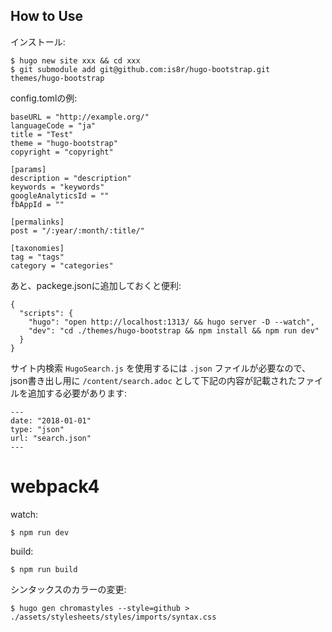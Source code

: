 ## How to Use

インストール:

```
$ hugo new site xxx && cd xxx
$ git submodule add git@github.com:is8r/hugo-bootstrap.git themes/hugo-bootstrap
```

config.tomlの例:

```
baseURL = "http://example.org/"
languageCode = "ja"
title = "Test"
theme = "hugo-bootstrap"
copyright = "copyright"

[params]
description = "description"
keywords = "keywords"
googleAnalyticsId = ""
fbAppId = ""

[permalinks]
post = "/:year/:month/:title/"

[taxonomies]
tag = "tags"
category = "categories"
```

あと、packege.jsonに追加しておくと便利:

```
{
  "scripts": {
    "hugo": "open http://localhost:1313/ && hugo server -D --watch",
    "dev": "cd ./themes/hugo-bootstrap && npm install && npm run dev"
  }
}
```

サイト内検索 `HugoSearch.js` を使用するには `.json` ファイルが必要なので、json書き出し用に `/content/search.adoc` として下記の内容が記載されたファイルを追加する必要があります:

```
---
date: "2018-01-01"
type: "json"
url: "search.json"
---
```

# webpack4

watch:

```
$ npm run dev
```

build:

```
$ npm run build
```


シンタックスのカラーの変更:

```
$ hugo gen chromastyles --style=github > ./assets/stylesheets/styles/imports/syntax.css
```

